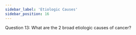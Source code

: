 ```yaml
---
sidebar_label: 'Etiologic Causes'
sidebar_position: 16
---
```

Question 13: What are the 2 broad etiologic causes of cancer?